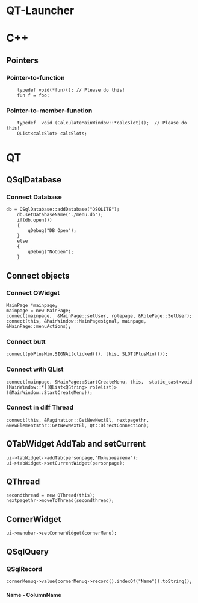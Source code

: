 # QT-Launcher
# C++
## Pointers
### Pointer-to-function
```Cplusplus
    typedef void(*fun)(); // Please do this!
    fun f = foo;
```
### Pointer-to-member-function
```Cplusplus
    typedef  void (CalculateMainWindow::*calcSlot)();  // Please do this!
    QList<calcSlot> calcSlots;
```
# QT
## QSqlDatabase

### Connect Database
```Cplusplus
db = QSqlDatabase::addDatabase("QSQLITE");
    db.setDatabaseName("./menu.db");
    if(db.open())
    {
        qDebug("DB Open");
    }
    else
    {
        qDebug("NoOpen");
    }
```

## Connect objects

### Connect QWidget
```Cplusplus 
MainPage *mainpage;
mainpage = new MainPage;
connect(mainpage,  &MainPage::setUser, rolepage, &RolePage::SetUser);
connect(this, &MainWindow::MainPagesignal, mainpage, &MainPage::menuActions);
```

### Connect butt
```Cplusplus 
connect(pbPlusMin,SIGNAL(clicked()), this, SLOT(PlusMin()));
```

### Connect with QList
```Cplusplus 
connect(mainpage, &MainPage::StartCreateMenu, this,  static_cast<void (MainWindow::*)(QList<QString> rolelist)> (&MainWindow::StartCreateMenu));
```

### Connect in diff Thread
```Cplusplus
connect(this, &Pagination::GetNewNextEl, nextpagethr, &NewElementsthr::GetNewNextEl, Qt::DirectConnection);
```

## QTabWidget AddTab and setCurrent
```Cplusplus 
ui->tabWidget->addTab(personpage,"Пользователи");
ui->tabWidget->setCurrentWidget(personpage);
``` 

## QThread
```Cplusplus 
secondthread = new QThread(this);
nextpagethr->moveToThread(secondthread);
```
## CornerWidget
```Cplusplus 
ui->menubar->setCornerWidget(cornerMenu);
```

## QSqlQuery
### QSqlRecord
```Cplusplus
cornerMenuq->value(cornerMenuq->record().indexOf("Name")).toString();
```
#### Name - ColumnName